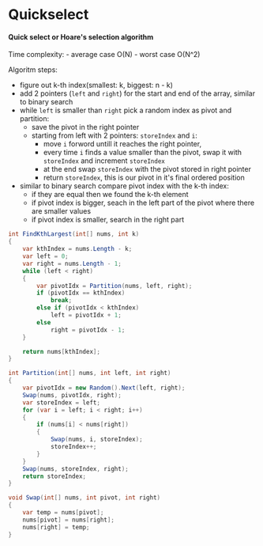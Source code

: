 # Quickselect


#### Quick select or Hoare's selection algorithm
Time complexity: 
	- average case O(N)
	- worst case O(N^2)

Algoritm steps:
- figure out k-th index(smallest: k, biggest: n - k)
- add 2 pointers (`left` and `right`) for the start and end of the array, similar to binary search 
- while `left` is smaller than `right` pick a random index as pivot and partition:
	- save the pivot in the right pointer
	- starting from left with 2 pointers: `storeIndex` and `i`:
		- move `i` forword untill it reaches the right pointer,
		- every time `i` finds a value smaller than the pivot, swap it with `storeIndex` and increment `storeIndex`
		- at the end swap `storeIndex` with the pivot stored in right pointer
		- return `storeIndex`, this is our pivot in it's final ordered position
- similar to binary search compare pivot index with the k-th index:
	- if they are equal then we found the k-th element
	- if pivot index is bigger, seach in the left part of the pivot where there are smaller values
	- if pivot index is smaller, search in the right part

```cs
int FindKthLargest(int[] nums, int k)
{
    var kthIndex = nums.Length - k;
    var left = 0;
    var right = nums.Length - 1;
    while (left < right)
    {
        var pivotIdx = Partition(nums, left, right);
        if (pivotIdx == kthIndex)
            break;
        else if (pivotIdx < kthIndex)
            left = pivotIdx + 1;
        else
            right = pivotIdx - 1;
    }

    return nums[kthIndex];
}

int Partition(int[] nums, int left, int right)
{
    var pivotIdx = new Random().Next(left, right);
    Swap(nums, pivotIdx, right);
    var storeIndex = left;
    for (var i = left; i < right; i++)
    {
        if (nums[i] < nums[right])
        {
            Swap(nums, i, storeIndex);
            storeIndex++;
        }
    }
    Swap(nums, storeIndex, right);
    return storeIndex;
}

void Swap(int[] nums, int pivot, int right)
{
    var temp = nums[pivot];
    nums[pivot] = nums[right];
    nums[right] = temp;
}
```